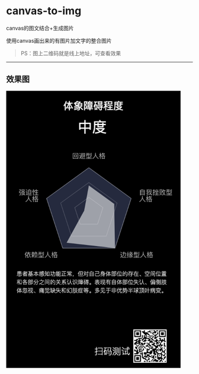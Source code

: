 # canvas-to-img
canvas的图文结合+生成图片

使用canvas画出来的有图片加文字的整合图片

> PS：图上二维码就是线上地址，可查看效果
 ----
## 效果图
<img src="xiaoguotu.png" />
